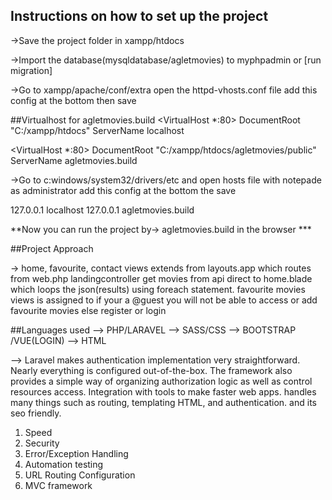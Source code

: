 
## Instructions on how to set up the project

->Save the project folder in xampp/htdocs

->Import the database(mysqldatabase/agletmovies) to myphpadmin or [run migration]

->Go to xampp/apache/conf/extra open the httpd-vhosts.conf file add this config at the bottom then save

##Virtualhost for agletmovies.build
<VirtualHost *:80>
    DocumentRoot "C:/xampp/htdocs"
    ServerName localhost
</VirtualHost>

<VirtualHost *:80>
    DocumentRoot "C:/xampp/htdocs/agletmovies/public"
    ServerName agletmovies.build
</VirtualHost>

->Go to c:windows/system32/drivers/etc and open hosts file with notepade as administrator add this config at the bottom the save

127.0.0.1 localhost
127.0.0.1 agletmovies.build

**Now you can run the project by-> agletmovies.build in the browser ***

##Project Approach

-> home, favourite, contact views extends from layouts.app which routes from web.php landingcontroller get movies from api direct to home.blade which loops the json(results) using foreach statement. favourite movies views is assigned to if your a @guest you will not be able to access or add favourite movies else register or login

##Languages used
--> PHP/LARAVEL
--> SASS/CSS
--> BOOTSTRAP /VUE(LOGIN) 
--> HTML

--> Laravel makes authentication implementation very straightforward. Nearly everything is configured out-of-the-box. The framework also provides a simple way of organizing authorization logic as well as control resources access. Integration with tools to make faster web apps. handles many things such as routing, templating HTML, and authentication. and its seo friendly.


1. Speed
2. Security
3. Error/Exception Handling
4. Automation testing
5. URL Routing Configuration
6. MVC framework
